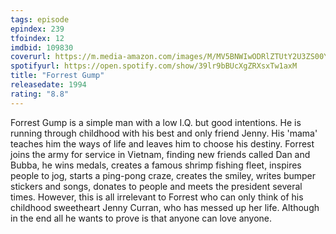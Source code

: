 ```yaml
---
tags: episode
epindex: 239
tfoindex: 12
imdbid: 109830
coverurl: https://m.media-amazon.com/images/M/MV5BNWIwODRlZTUtY2U3ZS00Yzg1LWJhNzYtMmZiYmEyNmU1NjMzXkEyXkFqcGdeQXVyMTQxNzMzNDI@._V1_SY300_CR1,0,202,300_.jpg
spotifyurl: https://open.spotify.com/show/39lr9bBUcXgZRXsxTw1axM
title: "Forrest Gump"
releasedate: 1994
rating: "8.8"
---
```


Forrest Gump is a simple man with a low I.Q. but good intentions. He is running through childhood with his best and only friend Jenny. His 'mama' teaches him the ways of life and leaves him to choose his destiny. Forrest joins the army for service in Vietnam, finding new friends called Dan and Bubba, he wins medals, creates a famous shrimp fishing fleet, inspires people to jog, starts a ping-pong craze, creates the smiley, writes bumper stickers and songs, donates to people and meets the president several times. However, this is all irrelevant to Forrest who can only think of his childhood sweetheart Jenny Curran, who has messed up her life. Although in the end all he wants to prove is that anyone can love anyone.